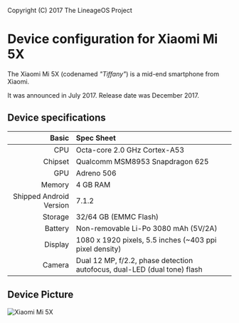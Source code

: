 Copyright (C) 2017 The LineageOS Project

Device configuration for Xiaomi Mi 5X
=========================================

The Xiaomi Mi 5X (codenamed _"Tiffany"_) is a mid-end smartphone from Xiaomi.

It was announced in July 2017. Release date was December 2017.

## Device specifications

Basic   | Spec Sheet
-------:|:-------------------------
CPU     | Octa-core 2.0 GHz Cortex-A53
Chipset | Qualcomm MSM8953 Snapdragon 625
GPU     | Adreno 506
Memory  | 4 GB RAM
Shipped Android Version | 7.1.2
Storage | 32/64 GB (EMMC Flash)
Battery | Non-removable Li-Po 3080 mAh (5V/2A)
Display | 1080 x 1920 pixels, 5.5 inches (~403 ppi pixel density)
Camera  | Dual 12 MP, f/2.2, phase detection autofocus, dual-LED (dual tone) flash

## Device Picture

![Xiaomi Mi 5X](http://i8.mifile.cn/a1/pms_1502273537.38376222!560x560.jpg "Xiaomi Mi 5X")
